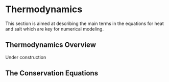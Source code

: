 # Thermodynamics

This section is aimed at describing the main terms in the equations for heat and salt which are key for numerical modeling. 

## Thermodynamics Overview
Under construction

## The Conservation Equations


